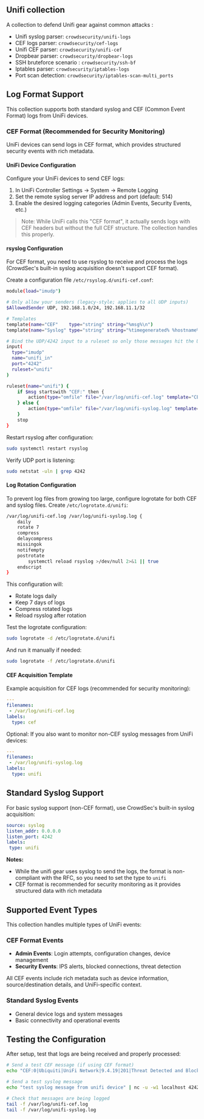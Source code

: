 ## Unifi collection

A collection to defend Unifi gear against common attacks :
- Unifi syslog parser: `crowdsecurity/unifi-logs`
- CEF logs parser: `crowdsecurity/cef-logs`
- Unifi CEF parser: `crowdsecurity/unifi-cef`
- Dropbear parser: `crowdsecurity/dropbear-logs`
- SSH bruteforce scenario : `crowdsecurity/ssh-bf`
- Iptables parser: `crowdsecurity/iptables-logs`
- Port scan detection: `crowdsecurity/iptables-scan-multi_ports`

## Log Format Support

This collection supports both standard syslog and CEF (Common Event Format) logs from UniFi devices.

### CEF Format (Recommended for Security Monitoring)

UniFi devices can send logs in CEF format, which provides structured security events with rich metadata.

#### UniFi Device Configuration

Configure your UniFi devices to send CEF logs:

1. In UniFi Controller Settings → System → Remote Logging
2. Set the remote syslog server IP address and port (default: 514)
3. Enable the desired logging categories (Admin Events, Security Events, etc.)

> Note: While UniFi calls this "CEF format", it actually sends logs with CEF headers but without the full CEF structure. The collection handles this properly.

#### rsyslog Configuration

For CEF format, you need to use rsyslog to receive and process the logs (CrowdSec's built-in syslog acquisition doesn't support CEF format).

Create a configuration file `/etc/rsyslog.d/unifi-cef.conf`:

```bash
module(load="imudp")

# Only allow your senders (legacy-style; applies to all UDP inputs)
$AllowedSender UDP, 192.168.1.0/24, 192.168.11.1/32

# Templates
template(name="CEF"    type="string" string="%msg%\n")
template(name="Syslog" type="string" string="%timegenerated% %hostname% %programname%[%procid%]: %msg%\n")

# Bind the UDP/4242 input to a ruleset so only those messages hit the UniFi actions
input(
  type="imudp"
  name="unifi_in"
  port="4242"
  ruleset="unifi"
)

ruleset(name="unifi") {
    if $msg startswith "CEF:" then {
        action(type="omfile" file="/var/log/unifi-cef.log" template="CEF")
    } else {
        action(type="omfile" file="/var/log/unifi-syslog.log" template="Syslog")
    }
    stop
}

```

Restart rsyslog after configuration:
```bash
sudo systemctl restart rsyslog
```

Verify UDP port is listening:
```bash
sudo netstat -uln | grep 4242
```

#### Log Rotation Configuration

To prevent log files from growing too large, configure logrotate for both CEF and syslog files. Create `/etc/logrotate.d/unifi`:

```bash
/var/log/unifi-cef.log /var/log/unifi-syslog.log {
    daily
    rotate 7
    compress
    delaycompress
    missingok
    notifempty
    postrotate
        systemctl reload rsyslog >/dev/null 2>&1 || true
    endscript
}
```

This configuration will:
- Rotate logs daily
- Keep 7 days of logs
- Compress rotated logs
- Reload rsyslog after rotation

Test the logrotate configuration:
```bash
sudo logrotate -d /etc/logrotate.d/unifi
```

And run it manually if needed:
```bash
sudo logrotate -f /etc/logrotate.d/unifi
```

#### CEF Acquisition Template

Example acquisition for CEF logs (recommended for security monitoring):

```yaml
---
filenames:
 - /var/log/unifi-cef.log
labels:
  type: cef
```

Optional: If you also want to monitor non-CEF syslog messages from UniFi devices:

```yaml
---
filenames:
 - /var/log/unifi-syslog.log
labels:
  type: unifi
```

## Standard Syslog Support

For basic syslog support (non-CEF format), use CrowdSec's built-in syslog acquisition:

```yaml
source: syslog
listen_addr: 0.0.0.0
listen_port: 4242
labels:
 type: unifi
```

**Notes:**
- While the unifi gear uses syslog to send the logs, the format is non-compliant with the RFC, so you need to set the type to `unifi`
- CEF format is recommended for security monitoring as it provides structured data with rich metadata

## Supported Event Types

This collection handles multiple types of UniFi events:

### CEF Format Events
- **Admin Events**: Login attempts, configuration changes, device management
- **Security Events**: IPS alerts, blocked connections, threat detection

All CEF events include rich metadata such as device information, source/destination details, and UniFi-specific context.

### Standard Syslog Events
- General device logs and system messages
- Basic connectivity and operational events

## Testing the Configuration

After setup, test that logs are being received and properly processed:

```bash
# Send a test CEF message (if using CEF format)
echo "CEF:0|Ubiquiti|UniFi Network|9.4.19|201|Threat Detected and Blocked|7|proto=TCP src=10.0.0.100 spt=52331 dst=192.168.0.233 dpt=443 UNIFIcategory=Security UNIFIsubCategory=Intrusion Prevention UNIFIhost=Express 7 UNIFIdeviceMac=84:78:48:80:0d:86 UNIFIdeviceName=Express 7 UNIFIdeviceModel=UX7 UNIFIdeviceIp=192.168.0.1 UNIFIdeviceVersion=4.3.9 UNIFIrisk=medium UNIFIipsSessionId=54725290909450 UNIFIipsSignature=ET DROP Dshield Block Listed Source group 1 UNIFIipsSignatureId=2402000 UNIFIutcTime=2025-08-30T17:53:21.915Z msg=A network intrusion attempt has been detected and blocked." | nc -u -w1 localhost 4242

# Send a test syslog message
echo "test syslog message from unifi device" | nc -u -w1 localhost 4242

# Check that messages are being logged
tail -f /var/log/unifi-cef.log
tail -f /var/log/unifi-syslog.log
```
